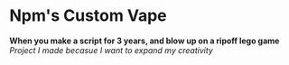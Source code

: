# Npm's Custom Vape
**When you make a script for 3 years, and blow up on a ripoff lego game**
_Project I made becasue I want to expand my creativity_

